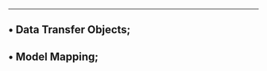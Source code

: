 ---------------------------------------------------------
• Data Transfer Objects;
-----------------------------------------
• Model Mapping;
---------------------------------------
